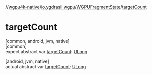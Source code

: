 //[wgpu4k-native](../../../index.md)/[io.ygdrasil.wgpu](../index.md)/[WGPUFragmentState](index.md)/[targetCount](target-count.md)

# targetCount

[common, android, jvm, native]\
[common]\
expect abstract var [targetCount](target-count.md): [ULong](https://kotlinlang.org/api/core/kotlin-stdlib/kotlin/-u-long/index.html)

[android, jvm, native]\
actual abstract var [targetCount](target-count.md): [ULong](https://kotlinlang.org/api/core/kotlin-stdlib/kotlin/-u-long/index.html)